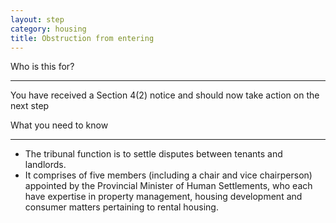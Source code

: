 ```yaml
---
layout: step
category: housing
title: Obstruction from entering
---
```

<div class="intro">
  <div class="header"><i class="fa fa-fw fa-users" aria-hidden="true"></i> Who is this for?</div>
  <hr>
  <div class="content">
    <p>You have received a Section 4(2) notice and should now take action on the next step</p>
  </div>
</div>

<div class="summary">
  <div class="header"><i class="fa fa-fw fa-exclamation-circle" aria-hidden="true"></i> What you need to know</div>
  <hr>
  <div class="content">
    <ul class="fa-ul">
      <li><i class="fa-li fa fa-exclamation-circle"></i>The tribunal function is to settle disputes between tenants and landlords.</li>
      <li><i class="fa-li fa fa-exclamation-circle"></i>It comprises of five members (including a chair and vice chairperson) appointed by the Provincial Minister of Human Settlements, who each have expertise in property management, housing development and consumer matters pertaining to rental housing.</li>
    </ul>
  </div>
</div>
